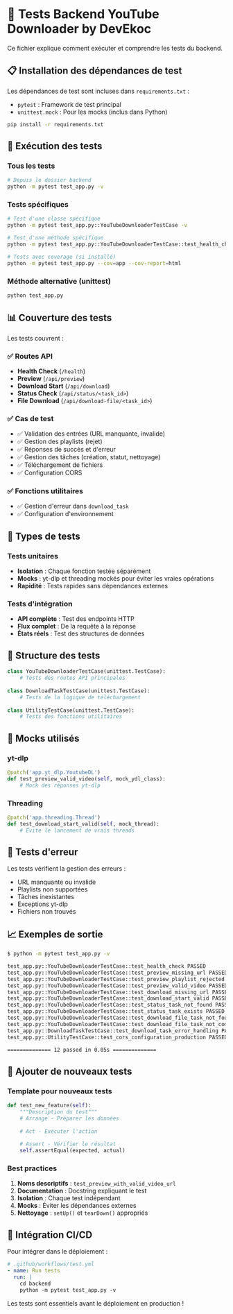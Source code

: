 # 🧪 Tests Backend YouTube Downloader by DevEkoc

Ce fichier explique comment exécuter et comprendre les tests du backend.

## 📋 Installation des dépendances de test

Les dépendances de test sont incluses dans `requirements.txt` :
- `pytest` : Framework de test principal
- `unittest.mock` : Pour les mocks (inclus dans Python)

```bash
pip install -r requirements.txt
```

## 🚀 Exécution des tests

### Tous les tests
```bash
# Depuis le dossier backend
python -m pytest test_app.py -v
```

### Tests spécifiques
```bash
# Test d'une classe spécifique
python -m pytest test_app.py::YouTubeDownloaderTestCase -v

# Test d'une méthode spécifique
python -m pytest test_app.py::YouTubeDownloaderTestCase::test_health_check -v

# Tests avec coverage (si installé)
python -m pytest test_app.py --cov=app --cov-report=html
```

### Méthode alternative (unittest)
```bash
python test_app.py
```

## 📊 Couverture des tests

Les tests couvrent :

### ✅ Routes API
- **Health Check** (`/health`)
- **Preview** (`/api/preview`)
- **Download Start** (`/api/download`)
- **Status Check** (`/api/status/<task_id>`)
- **File Download** (`/api/download-file/<task_id>`)

### ✅ Cas de test
- ✅ Validation des entrées (URL manquante, invalide)
- ✅ Gestion des playlists (rejet)
- ✅ Réponses de succès et d'erreur
- ✅ Gestion des tâches (création, statut, nettoyage)
- ✅ Téléchargement de fichiers
- ✅ Configuration CORS

### ✅ Fonctions utilitaires
- ✅ Gestion d'erreur dans `download_task`
- ✅ Configuration d'environnement

## 🧪 Types de tests

### Tests unitaires
- **Isolation** : Chaque fonction testée séparément
- **Mocks** : yt-dlp et threading mockés pour éviter les vraies opérations
- **Rapidité** : Tests rapides sans dépendances externes

### Tests d'intégration
- **API complète** : Test des endpoints HTTP
- **Flux complet** : De la requête à la réponse
- **États réels** : Test des structures de données

## 📝 Structure des tests

```python
class YouTubeDownloaderTestCase(unittest.TestCase):
    # Tests des routes API principales
    
class DownloadTaskTestCase(unittest.TestCase):
    # Tests de la logique de téléchargement
    
class UtilityTestCase(unittest.TestCase):
    # Tests des fonctions utilitaires
```

## 🔧 Mocks utilisés

### yt-dlp
```python
@patch('app.yt_dlp.YoutubeDL')
def test_preview_valid_video(self, mock_ydl_class):
    # Mock des réponses yt-dlp
```

### Threading
```python
@patch('app.threading.Thread')
def test_download_start_valid(self, mock_thread):
    # Évite le lancement de vrais threads
```

## 🚨 Tests d'erreur

Les tests vérifient la gestion des erreurs :
- URL manquante ou invalide
- Playlists non supportées
- Tâches inexistantes
- Exceptions yt-dlp
- Fichiers non trouvés

## 📈 Exemples de sortie

```bash
$ python -m pytest test_app.py -v

test_app.py::YouTubeDownloaderTestCase::test_health_check PASSED
test_app.py::YouTubeDownloaderTestCase::test_preview_missing_url PASSED
test_app.py::YouTubeDownloaderTestCase::test_preview_playlist_rejected PASSED
test_app.py::YouTubeDownloaderTestCase::test_preview_valid_video PASSED
test_app.py::YouTubeDownloaderTestCase::test_download_missing_url PASSED
test_app.py::YouTubeDownloaderTestCase::test_download_start_valid PASSED
test_app.py::YouTubeDownloaderTestCase::test_status_task_not_found PASSED
test_app.py::YouTubeDownloaderTestCase::test_status_task_exists PASSED
test_app.py::YouTubeDownloaderTestCase::test_download_file_task_not_found PASSED
test_app.py::YouTubeDownloaderTestCase::test_download_file_task_not_complete PASSED
test_app.py::DownloadTaskTestCase::test_download_task_error_handling PASSED
test_app.py::UtilityTestCase::test_cors_configuration_production PASSED

============== 12 passed in 0.05s ==============
```

## 🎯 Ajouter de nouveaux tests

### Template pour nouveaux tests
```python
def test_new_feature(self):
    """Description du test"""
    # Arrange - Préparer les données
    
    # Act - Exécuter l'action
    
    # Assert - Vérifier le résultat
    self.assertEqual(expected, actual)
```

### Best practices
1. **Noms descriptifs** : `test_preview_with_valid_video_url`
2. **Documentation** : Docstring expliquant le test
3. **Isolation** : Chaque test indépendant
4. **Mocks** : Éviter les dépendances externes
5. **Nettoyage** : `setUp()` et `tearDown()` appropriés

## 🔄 Intégration CI/CD

Pour intégrer dans le déploiement :

```yaml
# .github/workflows/test.yml
- name: Run tests
  run: |
    cd backend
    python -m pytest test_app.py -v
```

Les tests sont essentiels avant le déploiement en production !
